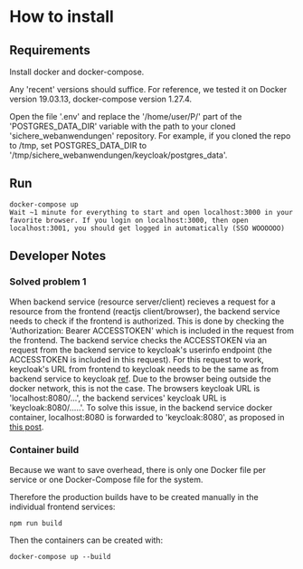 # How to install

## Requirements

Install docker and docker-compose.

Any 'recent' versions should suffice. For reference, we tested it on Docker version 19.03.13, docker-compose version 1.27.4.

Open the file '.env' and replace the '/home/user/P/' part of the 'POSTGRES_DATA_DIR' variable with the path to your cloned 'sichere_webanwendungen' repository. For example, if you cloned the repo to /tmp, set POSTGRES_DATA_DIR to '/tmp/sichere_webanwendungen/keycloak/postgres_data'.

## Run

```console
docker-compose up
Wait ~1 minute for everything to start and open localhost:3000 in your favorite browser. If you login on localhost:3000, then open localhost:3001, you should get logged in automatically (SSO WOOOOOO)
```

## Developer Notes

### Solved problem 1

When backend service (resource server/client) recieves a request for a resource from the frontend (reactjs client/browser), the backend service needs to check if the frontend is authorized. This is done by checking the 'Authorization: Bearer ACCESSTOKEN' which is included in the request from the frontend. The backend service checks the ACCESSTOKEN via an request from the backend service to keycloak's userinfo endpoint (the ACCESSTOKEN is included in this request). For this request to work, keycloak's URL from frontend to keycloak needs to be the same as from backend service to keycloak [ref](https://stackoverflow.com/questions/59242073/keycloak-adapter-failed-to-verify-token-when-deploy-springboot-webapp-to-docker). Due to the browser being outside the docker network, this is not the case. The browsers keycloak URL is 'localhost:8080/...', the backend services' keycloak URL is 'keycloak:8080/.....'. To solve this issue, in the backend service docker container, localhost:8080 is forwarded to 'keycloak:8080', as proposed in [this post](https://unix.stackexchange.com/questions/182421/forwarding-a-localhostport-to-an-externalipnewport).

### Container build

Because we want to save overhead, there is only one Docker file per service or one Docker-Compose file for the system.

Therefore the production builds have to be created manually in the individual frontend services:

```
npm run build
```

Then the containers can be created with:

```
docker-compose up --build
```
